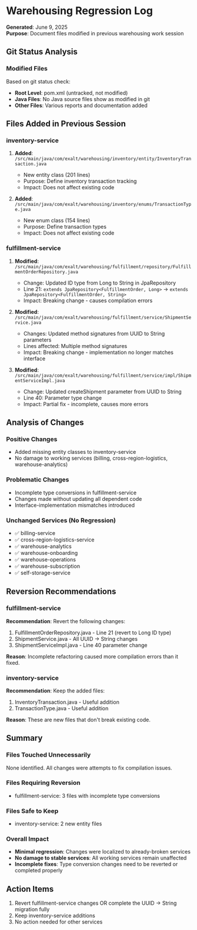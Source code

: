 # Warehousing Regression Log
**Generated**: June 9, 2025  
**Purpose**: Document files modified in previous warehousing work session

## Git Status Analysis

### Modified Files
Based on git status check:
- **Root Level**: pom.xml (untracked, not modified)
- **Java Files**: No Java source files show as modified in git
- **Other Files**: Various reports and documentation added

## Files Added in Previous Session

### inventory-service
1. **Added**: `/src/main/java/com/exalt/warehousing/inventory/entity/InventoryTransaction.java`
   - New entity class (201 lines)
   - Purpose: Define inventory transaction tracking
   - Impact: Does not affect existing code

2. **Added**: `/src/main/java/com/exalt/warehousing/inventory/enums/TransactionType.java`
   - New enum class (154 lines)
   - Purpose: Define transaction types
   - Impact: Does not affect existing code

### fulfillment-service
1. **Modified**: `/src/main/java/com/exalt/warehousing/fulfillment/repository/FulfillmentOrderRepository.java`
   - Change: Updated ID type from Long to String in JpaRepository
   - Line 21: `extends JpaRepository<FulfillmentOrder, Long>` → `extends JpaRepository<FulfillmentOrder, String>`
   - Impact: Breaking change - causes compilation errors

2. **Modified**: `/src/main/java/com/exalt/warehousing/fulfillment/service/ShipmentService.java`
   - Changes: Updated method signatures from UUID to String parameters
   - Lines affected: Multiple method signatures
   - Impact: Breaking change - implementation no longer matches interface

3. **Modified**: `/src/main/java/com/exalt/warehousing/fulfillment/service/impl/ShipmentServiceImpl.java`
   - Change: Updated createShipment parameter from UUID to String
   - Line 40: Parameter type change
   - Impact: Partial fix - incomplete, causes more errors

## Analysis of Changes

### Positive Changes
- Added missing entity classes to inventory-service
- No damage to working services (billing, cross-region-logistics, warehouse-analytics)

### Problematic Changes
- Incomplete type conversions in fulfillment-service
- Changes made without updating all dependent code
- Interface-implementation mismatches introduced

### Unchanged Services (No Regression)
- ✅ billing-service
- ✅ cross-region-logistics-service  
- ✅ warehouse-analytics
- ✅ warehouse-onboarding
- ✅ warehouse-operations
- ✅ warehouse-subscription
- ✅ self-storage-service

## Reversion Recommendations

### fulfillment-service
**Recommendation**: Revert the following changes:
1. FulfillmentOrderRepository.java - Line 21 (revert to Long ID type)
2. ShipmentService.java - All UUID → String changes
3. ShipmentServiceImpl.java - Line 40 parameter change

**Reason**: Incomplete refactoring caused more compilation errors than it fixed.

### inventory-service
**Recommendation**: Keep the added files:
1. InventoryTransaction.java - Useful addition
2. TransactionType.java - Useful addition

**Reason**: These are new files that don't break existing code.

## Summary

### Files Touched Unnecessarily
None identified. All changes were attempts to fix compilation issues.

### Files Requiring Reversion
- fulfillment-service: 3 files with incomplete type conversions

### Files Safe to Keep
- inventory-service: 2 new entity files

### Overall Impact
- **Minimal regression**: Changes were localized to already-broken services
- **No damage to stable services**: All working services remain unaffected
- **Incomplete fixes**: Type conversion changes need to be reverted or completed properly

## Action Items
1. Revert fulfillment-service changes OR complete the UUID → String migration fully
2. Keep inventory-service additions
3. No action needed for other services